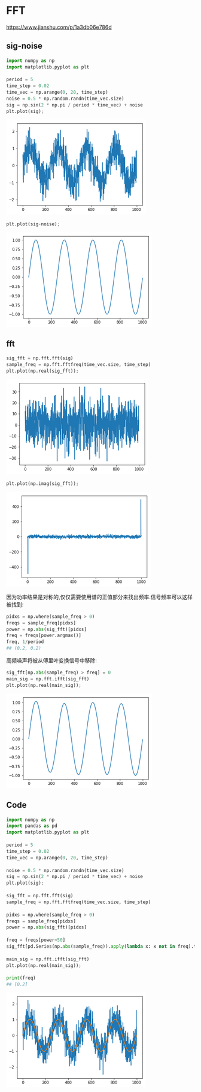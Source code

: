 # FFT
https://www.jianshu.com/p/1a3db06e786d

## sig-noise
```python
import numpy as np
import matplotlib.pyplot as plt

period = 5
time_step = 0.02
time_vec = np.arange(0, 20, time_step)
noise = 0.5 * np.random.randn(time_vec.size)
sig = np.sin(2 * np.pi / period * time_vec) + noise
plt.plot(sig);
```

![png](FFT.md.01.png)

```python
plt.plot(sig-noise);
```

![png](FFT.md.02.png)

## fft
```python
sig_fft = np.fft.fft(sig)
sample_freq = np.fft.fftfreq(time_vec.size, time_step)
plt.plot(np.real(sig_fft));
```

![png](FFT.md.03.png)

```python
plt.plot(np.imag(sig_fft));
```

![png](FFT.md.04.png)

因为功率结果是对称的,仅仅需要使用谱的正值部分来找出频率.信号频率可以这样被找到:
```python
pidxs = np.where(sample_freq > 0)
freqs = sample_freq[pidxs]
power = np.abs(sig_fft)[pidxs]
freq = freqs[power.argmax()]
freq, 1/period
## (0.2, 0.2)
```

高频噪声将被从傅里叶变换信号中移除:
```python
sig_fft[np.abs(sample_freq) > freq] = 0
main_sig = np.fft.ifft(sig_fft)
plt.plot(np.real(main_sig));
```

![png](FFT.md.05.png)

## Code
```python
import numpy as np
import pandas as pd
import matplotlib.pyplot as plt

period = 5
time_step = 0.02
time_vec = np.arange(0, 20, time_step)

noise = 0.5 * np.random.randn(time_vec.size)
sig = np.sin(2 * np.pi / period * time_vec) + noise
plt.plot(sig);

sig_fft = np.fft.fft(sig)
sample_freq = np.fft.fftfreq(time_vec.size, time_step)

pidxs = np.where(sample_freq > 0)
freqs = sample_freq[pidxs]
power = np.abs(sig_fft)[pidxs]

freq = freqs[power>50]
sig_fft[pd.Series(np.abs(sample_freq)).apply(lambda x: x not in freq).tolist()] = 0

main_sig = np.fft.ifft(sig_fft)
plt.plot(np.real(main_sig));

print(freq)
## [0.2]
```

![png](FFT.md.06.png)